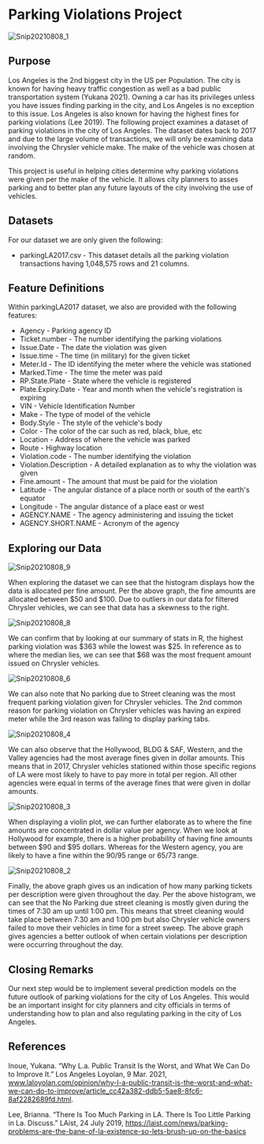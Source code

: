 # Parking Violations Project 

![Snip20210808_1](https://user-images.githubusercontent.com/24769002/128640756-eebc0094-fc51-4f07-9edc-af04df99cc40.png)


Purpose
------------------------
Los Angeles is the 2nd biggest city in the US per Population. The city is known for having heavy traffic congestion as well as a bad public transportation system (Yukana 2021). Owning a car has its privileges unless you have issues finding parking in the city, and Los Angeles is no exception to this issue. Los Angeles is also known for having the highest fines for parking violations (Lee 2019). The following project examines a dataset of parking violations in the city of Los Angeles. The dataset dates back to 2017 and due to the large volume of transactions, we will only be examining data involving the Chrysler vehicle make. The make of the vehicle was chosen at random.

This project is useful in helping cities determine why parking violations were given per the make of the vehicle. It allows city planners to asses parking and to better plan any future layouts of the city involving the use of vehicles.

Datasets
------------------------
For our dataset we are only given the following:
  * parkingLA2017.csv - This dataset details all the parking violation transactions having 1,048,575 rows and 21 columns.

Feature Definitions
------------------------
Within parkingLA2017 dataset, we also are provided with the following features:
  * Agency - Parking agency ID 
  * Ticket.number - The number identifying the parking violations
  * Issue.Date - The date the violation was given
  * Issue.time - The time (in military) for the given ticket
  * Meter.Id - The ID identifying the meter where the vehicle was stationed
  * Marked.Time - The time the meter was paid
  * RP.State.Plate - State where the vehicle is registered
  * Plate.Expiry.Date - Year and month when the vehicle's registration is expiring
  * VIN - Vehicle Identification Number
  * Make - The type of model of the vehicle
  * Body.Style - The style of the vehicle's body
  * Color - The color of the car such as red, black, blue, etc
  * Location - Address of where the vehicle was parked
  * Route - Highway location
  * Violation.code - The number identifying the violation
  * Violation.Description - A detailed explanation as to why the violation was given
  * Fine.amount - The amount that must be paid for the violation
  * Latitude - The angular distance of a place north or south of the earth's equator
  * Longitude - The angular distance of a place east or west 
  * AGENCY.NAME - The agency administering and issuing the ticket
  * AGENCY.SHORT.NAME - Acronym of the agency 

Exploring our Data
------------------------
![Snip20210808_9](https://user-images.githubusercontent.com/24769002/128643030-5d1c63f9-74df-46cf-afdd-62ff639b2361.png)

When exploring the dataset we can see that the histogram displays how the data is allocated per fine amount. Per the above graph, the fine amounts are allocated between $50 and $100. Due to outliers in our data for filtered Chrysler vehicles, we can see that data has a skewness to the right.

![Snip20210808_8](https://user-images.githubusercontent.com/24769002/128643175-22017830-1a56-45c3-b9d7-04b88721dd4b.png)

We can confirm that by looking at our summary of stats in R, the highest parking violation was $363 while the lowest was $25. In reference as to where the median lies, we can see that $68 was the most frequent amount issued on Chrysler vehicles.

![Snip20210808_6](https://user-images.githubusercontent.com/24769002/128643067-163f48b3-fe57-4c03-9e1b-e0699dbd27e8.png)

We can also note that No parking due to Street cleaning was the most frequent parking violation given for Chrysler vehicles. The 2nd common reason for parking violation on Chrysler vehicles was having an expired meter while the 3rd reason was failing to display parking tabs.

![Snip20210808_4](https://user-images.githubusercontent.com/24769002/128643081-370f10b2-af7f-43d2-ab6b-275bba9af391.png)

We can also observe that the Hollywood, BLDG & SAF, Western, and the Valley agencies had the most average fines given in dollar amounts. This means that in 2017, Chrysler vehicles stationed within those specific regions of LA were most likely to have to pay more in total per region. All other agencies were equal in terms of the average fines that were given in dollar amounts.

![Snip20210808_3](https://user-images.githubusercontent.com/24769002/128643100-258b2fdc-d7fa-4f02-bc78-3499f19b1a2a.png)

When displaying a violin plot, we can further elaborate as to where the fine amounts are concentrated in dollar value per agency. When we look at Hollywood for example, there is a higher probability of having fine amounts between $90 and $95 dollars. Whereas for the Western agency, you are likely to have a fine within the $90/$95 range or $65/$73 range.   

![Snip20210808_2](https://user-images.githubusercontent.com/24769002/128643182-8d5919c0-0249-4e03-8033-a9657575f8a8.png)

Finally, the above graph gives us an indication of how many parking tickets per description were given throughout the day. Per the above histogram, we can see that the No Parking due street cleaning is mostly given during the times of 7:30 am up until 1:00 pm. This means that street cleaning would take place between 7:30 am and 1:00 pm but also Chrysler vehicle owners failed to move their vehicles in time for a street sweep. The above graph gives agencies a better outlook of when certain violations per description were occurring throughout the day. 

Closing Remarks
------------------------
Our next step would be to implement several prediction models on the future outlook of parking violations for the city of Los Angeles. This would be an important insight for city planners and city officials in terms of understanding how to plan and also regulating parking in the city of Los Angeles.



References
------------------------
Inoue, Yukana. “Why L.a. Public Transit Is the Worst, and What We Can Do to Improve It.” Los Angeles Loyolan, 9 Mar. 2021, www.laloyolan.com/opinion/why-l-a-public-transit-is-the-worst-and-what-we-can-do-to-improve/article_cc42a382-ddb5-5ae8-8fc6-8af2282689fd.html. 

Lee, Brianna. “There Is Too Much Parking in LA. There Is Too Little Parking in La. Discuss.” LAist, 24 July 2019, 
https://laist.com/news/parking-problems-are-the-bane-of-la-existence-so-lets-brush-up-on-the-basics
